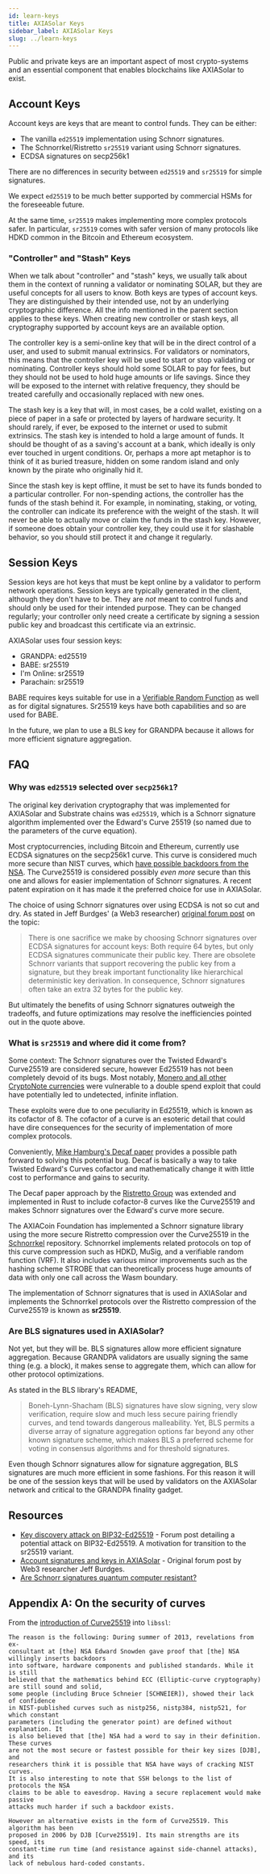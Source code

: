 ```yaml
---
id: learn-keys
title: AXIASolar Keys
sidebar_label: AXIASolar Keys
slug: ../learn-keys
---
```


Public and private keys are an important aspect of most crypto-systems and an essential component
that enables blockchains like AXIASolar to exist.

## Account Keys

Account keys are keys that are meant to control funds. They can be either:

- The vanilla `ed25519` implementation using Schnorr signatures.
- The Schnorrkel/Ristretto `sr25519` variant using Schnorr signatures.
- ECDSA signatures on secp256k1

There are no differences in security between `ed25519` and `sr25519` for simple signatures.

We expect `ed25519` to be much better supported by commercial HSMs for the foreseeable future.

At the same time, `sr25519` makes implementing more complex protocols safer. In particular,
`sr25519` comes with safer version of many protocols like HDKD common in the Bitcoin and Ethereum
ecosystem.

### "Controller" and "Stash" Keys

When we talk about "controller" and "stash" keys, we usually talk about them in the context of
running a validator or nominating SOLAR, but they are useful concepts for all users to know. Both keys
are types of account keys. They are distinguished by their intended use, not by an underlying
cryptographic difference. All the info mentioned in the parent section applies to these keys. When
creating new controller or stash keys, all cryptography supported by account keys are an available
option.

The controller key is a semi-online key that will be in the direct control of a user, and used to
submit manual extrinsics. For validators or nominators, this means that the controller key will be
used to start or stop validating or nominating. Controller keys should hold some SOLAR to pay for
fees, but they should not be used to hold huge amounts or life savings. Since they will be exposed
to the internet with relative frequency, they should be treated carefully and occasionally replaced
with new ones.

The stash key is a key that will, in most cases, be a cold wallet, existing on a piece of paper in a
safe or protected by layers of hardware security. It should rarely, if ever, be exposed to the
internet or used to submit extrinsics. The stash key is intended to hold a large amount of funds. It
should be thought of as a saving's account at a bank, which ideally is only ever touched in urgent
conditions. Or, perhaps a more apt metaphor is to think of it as buried treasure, hidden on some
random island and only known by the pirate who originally hid it.

Since the stash key is kept offline, it must be set to have its funds bonded to a particular
controller. For non-spending actions, the controller has the funds of the stash behind it. For
example, in nominating, staking, or voting, the controller can indicate its preference with the
weight of the stash. It will never be able to actually move or claim the funds in the stash key.
However, if someone does obtain your controller key, they could use it for slashable behavior, so
you should still protect it and change it regularly.

## Session Keys

Session keys are hot keys that must be kept online by a validator to perform network operations.
Session keys are typically generated in the client, although they don't have to be. They are _not_
meant to control funds and should only be used for their intended purpose. They can be changed
regularly; your controller only need create a certificate by signing a session public key and
broadcast this certificate via an extrinsic.

AXIASolar uses four session keys:

- GRANDPA: ed25519
- BABE: sr25519
- I'm Online: sr25519
- Parachain: sr25519

BABE requires keys suitable for use in a [Verifiable Random Function](learn-randomness.md/#vrfs) as
well as for digital signatures. Sr25519 keys have both capabilities and so are used for BABE.

In the future, we plan to use a BLS key for GRANDPA because it allows for more efficient signature
aggregation.

## FAQ

### Why was `ed25519` selected over `secp256k1`?

The original key derivation cryptography that was implemented for AXIASolar and Substrate chains was
`ed25519`, which is a Schnorr signature algorithm implemented over the Edward's Curve 25519 (so
named due to the parameters of the curve equation).

Most cryptocurrencies, including Bitcoin and Ethereum, currently use ECDSA signatures on the
secp256k1 curve. This curve is considered much more secure than NIST curves, which
[have possible backdoors from the NSA](#appendix-a-on-the-security-of-curves). The Curve25519 is
considered possibly _even more_ secure than this one and allows for easier implementation of Schnorr
signatures. A recent patent expiration on it has made it the preferred choice for use in AXIASolar.

The choice of using Schnorr signatures over using ECDSA is not so cut and dry. As stated in Jeff
Burdges' (a Web3 researcher)
[original forum post](https://forum.axiacoin.org/t/account-signatures-and-keys-in-axiasolar/70/2)
on the topic:

> There is one sacrifice we make by choosing Schnorr signatures over ECDSA signatures for account
> keys: Both require 64 bytes, but only ECDSA signatures communicate their public key. There are
> obsolete Schnorr variants that support recovering the public key from a signature, but they break
> important functionality like hierarchical deterministic key derivation. In consequence, Schnorr
> signatures often take an extra 32 bytes for the public key.

But ultimately the benefits of using Schnorr signatures outweigh the tradeoffs, and future
optimizations may resolve the inefficiencies pointed out in the quote above.

### What is `sr25519` and where did it come from?

Some context: The Schnorr signatures over the Twisted Edward's Curve25519 are considered secure,
however Ed25519 has not been completely devoid of its bugs. Most notably,
[Monero and all other CryptoNote currencies](https://www.getmonero.org/2017/05/17/disclosure-of-a-major-bug-in-cryptonote-based-currencies.html)
were vulnerable to a double spend exploit that could have potentially led to undetected, infinite
inflation.

These exploits were due to one peculiarity in Ed25519, which is known as its cofactor of 8. The
cofactor of a curve is an esoteric detail that could have dire consequences for the security of
implementation of more complex protocols.

Conveniently, [Mike Hamburg's Decaf paper](https://www.shiftleft.org/papers/decaf/index.xhtml)
provides a possible path forward to solving this potential bug. Decaf is basically a way to take
Twisted Edward's Curves cofactor and mathematically change it with little cost to performance and
gains to security.

The Decaf paper approach by the [Ristretto Group](https://ristretto.group/) was extended and
implemented in Rust to include cofactor-8 curves like the Curve25519 and makes Schnorr signatures
over the Edward's curve more secure.

The AXIACoin Foundation has implemented a Schnorr signature library using the more secure Ristretto
compression over the Curve25519 in the [Schnorrkel](https://github.com/axia-tech/schnorrkel) repository.
Schnorrkel implements related protocols on top of this curve compression such as HDKD, MuSig, and a
verifiable random function (VRF). It also includes various minor improvements such as the hashing
scheme STROBE that can theoretically process huge amounts of data with only one call across the Wasm
boundary.

The implementation of Schnorr signatures that is used in AXIASolar and implements the Schnorrkel
protocols over the Ristretto compression of the Curve25519 is known as **sr25519**.

### Are BLS signatures used in AXIASolar?

Not yet, but they will be. BLS signatures allow more efficient signature aggregation. Because
GRANDPA validators are usually signing the same thing (e.g. a block), it makes sense to aggregate
them, which can allow for other protocol optimizations.

As stated in the BLS library's README,

> Boneh-Lynn-Shacham (BLS) signatures have slow signing, very slow verification, require slow and
> much less secure pairing friendly curves, and tend towards dangerous malleability. Yet, BLS
> permits a diverse array of signature aggregation options far beyond any other known signature
> scheme, which makes BLS a preferred scheme for voting in consensus algorithms and for threshold
> signatures.

Even though Schnorr signatures allow for signature aggregation, BLS signatures are much more
efficient in some fashions. For this reason it will be one of the session keys that will be used by
validators on the AXIASolar network and critical to the GRANDPA finality gadget.

## Resources

- [Key discovery attack on BIP32-Ed25519](https://forum.axiacoin.org/t/key-recovery-attack-on-bip32-ed25519/44) -
  Forum post detailing a potential attack on BIP32-Ed25519. A motivation for transition to the
  sr25519 variant.
- [Account signatures and keys in AXIASolar](https://forum.axiacoin.org/t/account-signatures-and-keys-in-axiasolar/70) -
  Original forum post by Web3 researcher Jeff Burdges.
- [Are Schnorr signatures quantum computer resistant?](https://bitcoin.stackexchange.com/questions/57965/are-schnorr-signatures-quantum-computer-resistant/57977#57977)

## Appendix A: On the security of curves

From the
[introduction of Curve25519](https://git.libssh.org/projects/libssh.git/tree/doc/curve25519-sha256@libssh.org.txt#n10)
into `libssl`:

```text
The reason is the following: During summer of 2013, revelations from ex-
consultant at [the] NSA Edward Snowden gave proof that [the] NSA willingly inserts backdoors
into software, hardware components and published standards. While it is still
believed that the mathematics behind ECC (Elliptic-curve cryptography) are still sound and solid,
some people (including Bruce Schneier [SCHNEIER]), showed their lack of confidence
in NIST-published curves such as nistp256, nistp384, nistp521, for which constant
parameters (including the generator point) are defined without explanation. It
is also believed that [the] NSA had a word to say in their definition. These curves
are not the most secure or fastest possible for their key sizes [DJB], and
researchers think it is possible that NSA have ways of cracking NIST curves.
It is also interesting to note that SSH belongs to the list of protocols the NSA
claims to be able to eavesdrop. Having a secure replacement would make passive
attacks much harder if such a backdoor exists.

However an alternative exists in the form of Curve25519. This algorithm has been
proposed in 2006 by DJB [Curve25519]. Its main strengths are its speed, its
constant-time run time (and resistance against side-channel attacks), and its
lack of nebulous hard-coded constants.
```
